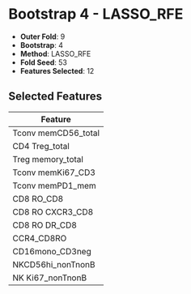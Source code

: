 # Bootstrap 4 - LASSO_RFE

- **Outer Fold**: 9
- **Bootstrap**: 4
- **Method**: LASSO_RFE
- **Fold Seed**: 53
- **Features Selected**: 12

## Selected Features

| Feature |
|---------|
| Tconv memCD56_total |
| CD4 Treg_total |
| Treg memory_total |
| Tconv memKi67_CD3 |
| Tconv memPD1_mem |
| CD8 RO_CD8 |
| CD8 RO CXCR3_CD8 |
| CD8 RO DR_CD8 |
| CCR4_CD8RO |
| CD16mono_CD3neg |
| NKCD56hi_nonTnonB |
| NK Ki67_nonTnonB |
